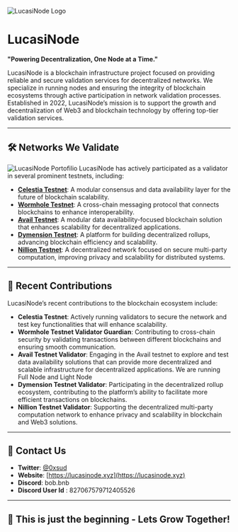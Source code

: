 ![LucasiNode Logo](https://i.postimg.cc/3J6VN6py/Banner-2.png)
# LucasiNode
**"Powering Decentralization, One Node at a Time."**

LucasiNode is a blockchain infrastructure project focused on providing reliable and secure validation services for decentralized networks. We specialize in running nodes and ensuring the integrity of blockchain ecosystems through active participation in network validation processes. Established in 2022, LucasiNode’s mission is to support the growth and decentralization of Web3 and blockchain technology by offering top-tier validation services.

---

## 🛠️ Networks We Validate

![LucasiNode Portofilio](https://i.postimg.cc/qvbwbCJ9/porto.png)
LucasiNode has actively participated as a validator in several prominent testnets, including:

- **[Celestia Testnet](https://celestia.org/)**: A modular consensus and data availability layer for the future of blockchain scalability.
- **[Wormhole Testnet](https://wormhole.com/)**: A cross-chain messaging protocol that connects blockchains to enhance interoperability.
- **[Avail Testnet](https://availproject.org/)**: A modular data availability-focused blockchain solution that enhances scalability for decentralized applications.
- **[Dymension Testnet](https://dymension.xyz/)**: A platform for building decentralized rollups, advancing blockchain efficiency and scalability.
- **[Nillion Testnet](https://nillion.com/)**: A decentralized network focused on secure multi-party computation, improving privacy and scalability for distributed systems.

---

## 🌟 Recent Contributions

LucasiNode’s recent contributions to the blockchain ecosystem include:

- **Celestia Testnet**: Actively running validators to secure the network and test key functionalities that will enhance scalability.
- **Wormhole Testnet Validator Guardian**: Contributing to cross-chain security by validating transactions between different blockchains and ensuring smooth communication.
- **Avail Testnet Validator**: Engaging in the Avail testnet to explore and test data availability solutions that can provide more decentralized and scalable infrastructure for decentralized applications. We are running Full Node and Light Node
- **Dymension Testnet Validator**: Participating in the decentralized rollup ecosystem, contributing to the platform’s ability to facilitate more efficient transactions on blockchains.
- **Nillion Testnet Validator**: Supporting the decentralized multi-party computation network to enhance privacy and scalability in blockchain and Web3 solutions.

---
## 🔗 Contact Us

- **Twitter**: [@0xsud](https://twitter.com/0xsud)
- **Website**: [https://lucasinode.xyz](https://lucasinode.xyz)
- **Discord**: bob.bnb
- **Discord User Id** : 827067579712405526 

---
## 🎯 This is just the beginning - Lets Grow Together!
